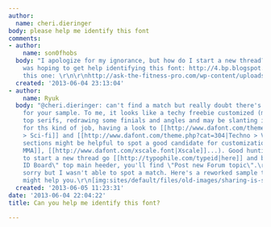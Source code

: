 ```yaml
---
author:
  name: cheri.dieringer
body: please help me identify this font
comments:
- author:
    name: son0fhobs
  body: "I apologize for my ignorance, but how do I start a new thread?  \r\n\r\nI
    was hoping to get help identifying this font: http://4.bp.blogspot.com/_nDNgmK8FIyI/TQTJNdnrppI/AAAAAAAAAOk/IXmmA-uvZr4/s1600/share-knowledge.png\r\n\r\nOr
    this one: \r\n\r\nhttp://ask-the-fitness-pro.com/wp-content/uploads/2012/02/sharing-is-sexy.jpg\r\n\r\nThanks. "
  created: '2013-06-04 23:13:04'
- author:
    name: Ryuk
  body: "@cheri.dieringer: can't find a match but really doubt there's a perfect one
    for your sample. To me, it looks like a techy freebie customized (mainly adding
    top serifs, redrawing some finials and angles and may be slanting it). As usual
    for ths kind of job, having a look to [[http://www.dafont.com/theme.php?cat=303|Techno
    > Sci-fi]] and [[http://www.dafont.com/theme.php?cat=304|Techno > Various]] DaFont
    sections might be helpful to spot a good candidate for customization ([[http://www.dafont.com/dream-mma.font|Dream
    MMA]], [[http://www.dafont.com/xscale.font|Xscale]]...). Good hunting :)\r\n\r\n@son0fhobs:
    to start a new thread go [[http://typophile.com/typeid|here]] and below \"Type
    ID Board\" top main heeder, you'll find \"Post new Forum topic\".\r\nFor the ID,
    sorry but I wasn't able to spot a match. Here's a reworked sample though, some
    might help you.\r\n[img:sites/default/files/old-images/sharing-is-sexy_5790.jpg]"
  created: '2013-06-05 11:23:31'
date: '2013-06-04 22:04:22'
title: Can you help me identify this font?

---
```

